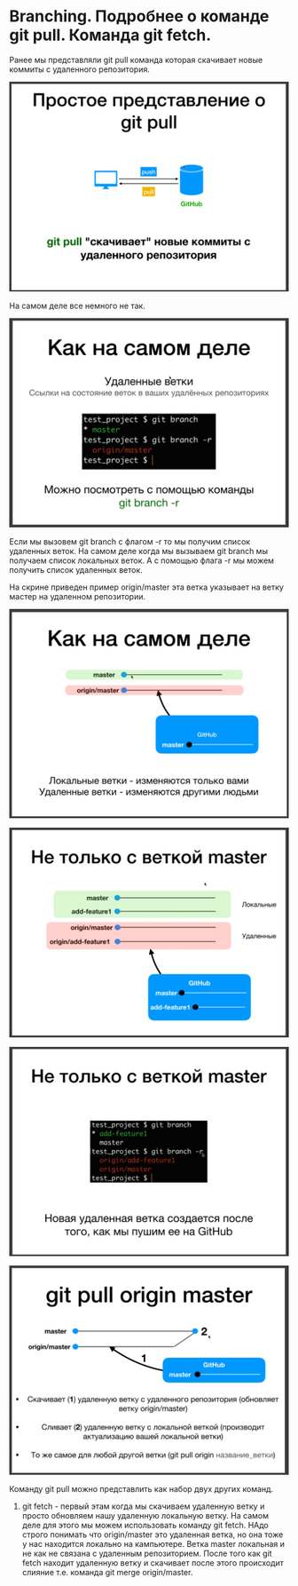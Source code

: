 # Branching. Подробнее о команде git pull. Команда git fetch.

Ранее мы представляли git pull команда которая скачивает новые коммиты с удаленного репозитория.

![](img/015.png)

На самом деле все немного не так.

![](img/016.png)

Если мы вызовем git branch с флагом -r то мы получим список удаленных веток. На самом деле когда мы вызываем git branch мы получаем список локальных веток. А с помощью флага -r мы можем получить список удаленных веток.

На скрине приведен пример origin/master эта ветка указывает на ветку мастер на удаленном репозитории.

![](img/017.png)

![](img/018.png)

![](img/019.png)

![](img/020.png)

Команду git pull можно представлить как набор двух других команд.

1. git fetch - первый этам когда мы скачиваем удаленную ветку и просто обновляем нашу удаленную локальную ветку. На самом деле для этого мы можем использовать команду git fetch. НАдо строго понимать что origin/master это удаленная ветка, но она тоже у нас находится локально на кампьютере. Ветка master локальная и не как не связана с удаленным репозиторием. После того как git fetch находит удаленную ветку и скачивает после этого происходит слияние т.е. команда git merge origin/master.